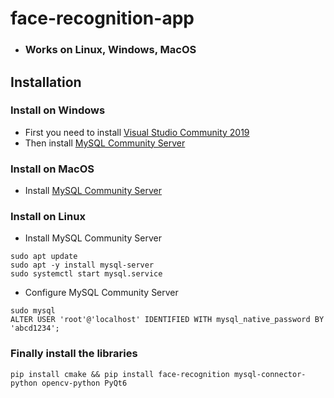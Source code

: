 # face-recognition-app
* ### Works on Linux, Windows, MacOS


## Installation

### Install on Windows
* First you need to install [Visual Studio Community 2019](https://my.visualstudio.com/Downloads?q=visual%20studio%202019&wt.mc_id=o~msft~vscom~older-downloads)
* Then install [MySQL Community Server](https://dev.mysql.com/downloads/mysql)

### Install on MacOS
* Install [MySQL Community Server](https://dev.mysql.com/downloads/mysql)

### Install on Linux

* Install MySQL Community Server
```
sudo apt update
sudo apt -y install mysql-server
sudo systemctl start mysql.service
```

* Configure MySQL Community Server
```
sudo mysql
ALTER USER 'root'@'localhost' IDENTIFIED WITH mysql_native_password BY 'abcd1234';
```

### Finally install the libraries
```
pip install cmake && pip install face-recognition mysql-connector-python opencv-python PyQt6
```
